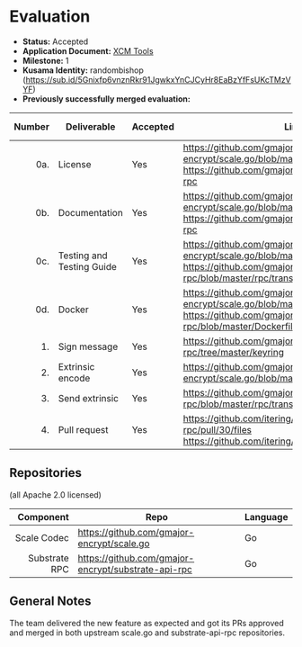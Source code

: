 # Evaluation

- **Status:** Accepted
- **Application Document:** [XCM Tools](https://github.com/w3f/Grants-Program/blob/master/applications/xcm-tools.md)
- **Milestone:** 1
- **Kusama Identity:** randombishop (https://sub.id/5Gnixfp6vnznRkr91JgwkxYnCJCyHr8EaBzYfFsUKcTMzVYF)
- **Previously successfully merged evaluation:**

| Number | Deliverable               | Accepted | Link                                                                                                                                                                        | Evaluation Notes |
| -----: | ------------------------- | -------- | --------------------------------------------------------------------------------------------------------------------------------------------------------------------------- | ---------------- |
|    0a. | License                   | Yes      | https://github.com/gmajor-encrypt/scale.go/blob/master/LICENSE <br/> https://github.com/gmajor-encrypt/substrate-api-rpc                                                    | Apache 2.0       |
|    0b. | Documentation             | Yes      | https://github.com/gmajor-encrypt/scale.go/blob/master/extrinsic.go#L199 <br/> https://github.com/gmajor-encrypt/substrate-api-rpc                                          | OK               |
|    0c. | Testing and Testing Guide | Yes      | https://github.com/gmajor-encrypt/scale.go/blob/master/extrinsic_test.go#L54 <br/> https://github.com/gmajor-encrypt/substrate-api-rpc/blob/master/rpc/transactions_test.go | OK               |
|    0d. | Docker                    | Yes      | https://github.com/gmajor-encrypt/scale.go/blob/master/Dockerfile <br/> https://github.com/gmajor-encrypt/substrate-api-rpc/blob/master/Dockerfile                          | OK               |
|     1. | Sign message              | Yes      | https://github.com/gmajor-encrypt/substrate-api-rpc/tree/master/keyring                                                                                                     | OK               |
|     2. | Extrinsic encode          | Yes      | https://github.com/gmajor-encrypt/scale.go/blob/master/extrinsic.go#L198                                                                                                    | OK               |
|     3. | Send extrinsic            | Yes      | https://github.com/gmajor-encrypt/substrate-api-rpc/blob/master/rpc/transactions.go                                                                                         | OK               |
|     4. | Pull request              | Yes      | https://github.com/itering/substrate-api-rpc/pull/30/files <br/> https://github.com/itering/scale.go/pull/76                                                                | OK               |

## Repositories

(all Apache 2.0 licensed)

|     Component | Repo                                                | Language |
| ------------: | --------------------------------------------------- | -------- |
|   Scale Codec | https://github.com/gmajor-encrypt/scale.go          | Go       |
| Substrate RPC | https://github.com/gmajor-encrypt/substrate-api-rpc | Go       |

## General Notes

The team delivered the new feature as expected and got its PRs approved and merged in both upstream scale.go and substrate-api-rpc
repositories.
